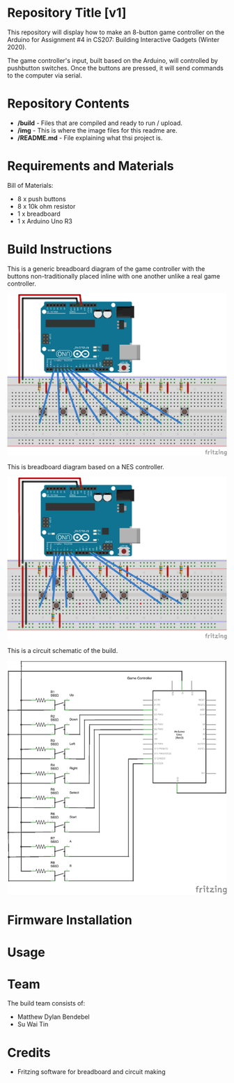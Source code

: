 # Repository Title [v1]

This repository will display how to make an 8-button game controller on the Arduino for Assignment #4 in CS207: Building Interactive Gadgets (Winter 2020).

The game controller's input, built based on the Arduino, will controlled by pushbutton switches. Once the buttons are pressed, it will send commands to the computer via serial.


Repository Contents
============
* **/build** - Files that are compiled and ready to run / upload.
* **/img** - This is where the image files for this readme are.
* **/README.md** - File explaining what thsi project is.


Requirements and Materials
============
Bill of Materials:
* 8 x push buttons
* 8 x 10k ohm resistor
* 1 x breadboard
* 1 x Arduino Uno R3


Build Instructions
==================

This is a generic breadboard diagram of the game controller with the buttons non-traditionally placed inline with one another unlike a real game controller.

![alt text][pic1]

[pic1]: https://github.com/matthewbendebel/8-Button-Game-Controller-/blob/master/img/Breadboard.png

This is breadboard diagram based on a NES controller.

![alt text][pic2]

[pic2]: https://github.com/matthewbendebel/8-Button-Game-Controller-/blob/master/img/Game%20Controller%20Breadboard.png

This is a circuit schematic of the build.

![alt text][pic3]

[pic3]: https://github.com/matthewbendebel/8-Button-Game-Controller-/blob/master/img/Circuit%20Schematic.png



Firmware Installation
=====================


Usage
=====




Team
=====
The build team consists of: 
* Matthew Dylan Bendebel 
* Su Wai Tin


Credits
=======
* Fritzing software for breadboard and circuit making
